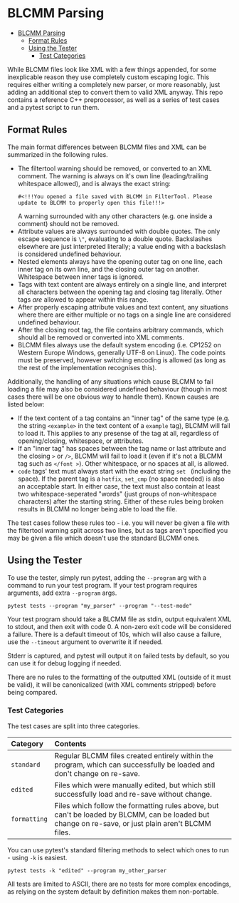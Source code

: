 # BLCMM Parsing

- [BLCMM Parsing](#blcmm-parsing)
  - [Format Rules](#format-rules)
  - [Using the Tester](#using-the-tester)
    - [Test Categories](#test-categories)

While BLCMM files look like XML with a few things appended, for some inexplicable reason they use
completely custom escaping logic. This requires either writing a completely new parser, or more
reasonably, just adding an additional step to convert them to valid XML anyway. This repo contains a
reference C++ preprocessor, as well as a series of test cases and a pytest script to run them.

## Format Rules
The main format differences between BLCMM files and XML can be summarized in the following rules.

- The filtertool warning should be removed, or converted to an XML comment. The warning is always on
  it's own line (leading/trailing whitespace allowed), and is always the exact string:
  ```
  #<!!!You opened a file saved with BLCMM in FilterTool. Please update to BLCMM to properly open this file!!!>
  ```
  A warning surrounded with any other characters (e.g. one inside a comment) should not be removed.
- Attribute values are always surrounded with double quotes. The only escape sequence is `\"`,
  evaluating to a double quote. Backslashes elsewhere are just interpreted literally; a value ending
  with a backslash is considered undefined behaviour.
- Nested elements always have the opening outer tag on one line, each inner tag on its own line,
  and the closing outer tag on another. Whitespace between inner tags is ignored.
- Tags with text content are always entirely on a single line, and interpret all characters between
  the opening tag and closing tag literally. Other tags *are* allowed to appear within this range.
- After properly escaping attribute values and text content, any situations where there are either
  multiple or no tags on a single line are considered undefined behaviour.
- After the closing root tag, the file contains arbitrary commands, which should all be removed or
  converted into XML comments.
- BLCMM files always use the default system encoding (i.e. CP1252 on Western Europe Windows,
  generally UTF-8 on Linux). The code points must be preserved, however switching encoding is
  allowed (as long as the rest of the implementation recognises this). 

Additionally, the handling of any situations which cause BLCMM to fail loading a file may also be
considered undefined behaviour (though in most cases there will be one obvious way to handle them).
Known causes are listed below:
- If the text content of a tag contains an "inner tag" of the same type (e.g. the string `<example>`
  in the text content of a `example` tag), BLCMM will fail to load it. This applies to any presense
  of the tag at all, regardless of opening/closing, whitespace, or attributes.
- If an "inner tag" has spaces between the tag name or last attribute and the closing `>` or `/>`,
  BLCMM will fail to load it (even if it's not a BLCMM tag such as `</font >`). Other whitespace,
  or no spaces at all, is allowed.
- `code` tags' text must always start with the exact string `set ` (including the space). If the
  parent tag is a `hotfix`, `set_cmp` (no space needed) is also an acceptable start. In either
  case, the text must also contain at least two whitespace-seperated "words" (just groups of
  non-whitespace characters) after the starting string. Either of these rules being broken results
  in BLCMM no longer being able to load the file.

The test cases follow these rules too - i.e. you will never be given a file with the filtertool
warning split across two lines, but as tags aren't specified you may be given a file which doesn't
use the standard BLCMM ones.

## Using the Tester
To use the tester, simply run pytest, adding the `--program` arg with a command to run your test
program. If your test program requires arguments, add extra `--program` args.

```
pytest tests --program "my_parser" --program "--test-mode"
```

Your test program should take a BLCMM file as stdin, output equivalent XML to stdout, and then exit
with code 0. A non-zero exit code will be considered a failure. There is a default timeout of 10s,
which will also cause a failure, use the `--timeout` argument to overwrite it if needed.

Stderr is captured, and pytest will output it on failed tests by default, so you can use it for
debug logging if needed.

There are no rules to the formatting of the outputted XML (outside of it must be valid), it will be
canonicalized (with XML comments stripped) before being compared.

### Test Categories
The test cases are split into three categories.

Category     | Contents
:------------|:---------
`standard`   | Regular BLCMM files created entirely within the program, which can successfully be loaded and don't change on re-save.
`edited`     | Files which were manually edited, but which still successfully load and re-save without change.
`formatting` | Files which follow the formatting rules above, but can't be loaded by BLCMM, can be loaded but change on re-save, or just plain aren't BLCMM files.

You can use pytest's standard filtering methods to select which ones to run - using `-k` is easiest.

```
pytest tests -k "edited" --program my_other_parser
```

All tests are limited to ASCII, there are no tests for more complex encodings, as relying on the
system default by definition makes them non-portable.

